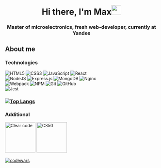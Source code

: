 <h1 align="center"> Hi there, I'm Max<img src="https://github.com/blackcater/blackcater/raw/main/images/Hi.gif" height="32"/></h1>
<h3 align="center">Master of microelectronics, fresh web-developer, currently at Yandex</h3>

<h2>About me</h2>

<h3>Technologies</h3>
<div display="flex">

<div display="flex">
<img alt="HTML5" src="https://img.shields.io/badge/html5-%23E34F26.svg?style=for-the-badge&logo=html5&logoColor=white" />
<img alt="CSS3" src="https://img.shields.io/badge/css3-%231572B6.svg?style=for-the-badge&logo=css3&logoColor=white" />
<img alt="JavaScript" src="https://img.shields.io/badge/javascript-%23323330.svg?style=for-the-badge&logo=javascript&logoColor=%23F7DF1E" />
<img alt=" React" src="https://img.shields.io/badge/react-%2320232a.svg?style=for-the-badge&logo=react&logoColor=%2361DAFB" />
</div>


<div display="flex">
<img alt=" NodeJS" src="https://img.shields.io/badge/node.js-6DA55F?style=for-the-badge&logo=node.js&logoColor=white" />
<img alt=" Express.js" src="https://img.shields.io/badge/express.js-%23404d59.svg?style=for-the-badge&logo=express&logoColor=%2361DAFB" />
<img alt=" MongoDB" src="https://img.shields.io/badge/MongoDB-%234ea94b.svg?style=for-the-badge&logo=mongodb&logoColor=white" />
<img alt=" Nginx" src="https://img.shields.io/badge/nginx-%23009639.svg?style=for-the-badge&logo=nginx&logoColor=white" />
</div>

<div display="flex">
<img alt=" Webpack" src="https://img.shields.io/badge/webpack-%238DD6F9.svg?style=for-the-badge&logo=webpack&logoColor=black" />
<img alt=" NPM" src="https://img.shields.io/badge/NPM-%23CB3837.svg?style=for-the-badge&logo=npm&logoColor=white" />
<img alt=" Git" src="https://img.shields.io/badge/git-%23F05033.svg?style=for-the-badge&logo=git&logoColor=white" />
<img alt=" GitHub" src="https://img.shields.io/badge/github-%23121011.svg?style=for-the-badge&logo=github&logoColor=white" />
</div>

<img alt=" Jest" src="https://img.shields.io/badge/-jest-%23C21325?style=for-the-badge&logo=jest&logoColor=white" />
</div>


<h3>

[![Top Langs](https://github-readme-stats.vercel.app/api/top-langs/?username=iammacheta&layout=compact)](https://github.com/anuraghazra/github-readme-stats) 
</h3>

<h3>Additional</h3>
<div display="flex" flex-direction="row">
<img alt="Clear code" src="https://m.media-amazon.com/images/I/41xShlnTZTL._SX218_BO1,204,203,200_QL40_FMwebp_.jpg" height=100 />
<img alt="CS50" src="https://pll.harvard.edu/sites/default/files/styles/header/public/course/CS50x_pll.png?itok=jeRsZsvB" height=100 />  
</div>

<p>
  
[![codewars](https://www.codewars.com/users/iammacheta/badges/small)](https://www.codewars.com/users/iammacheta)
</p>

